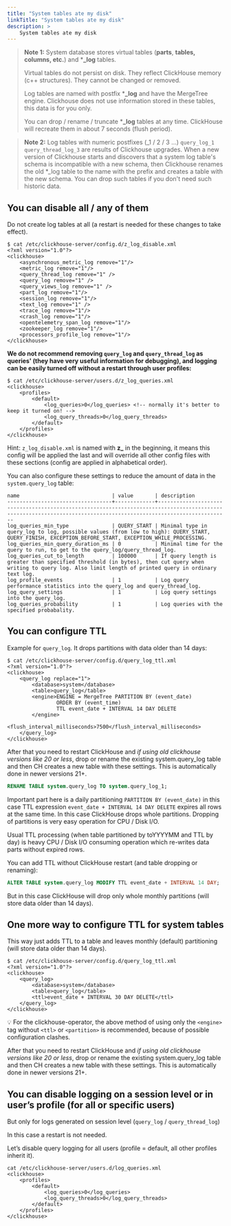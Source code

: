 ```yaml
---
title: "System tables ate my disk"
linkTitle: "System tables ate my disk"
description: >
    System tables ate my disk
---
```

> **Note 1:** System database stores virtual tables (**parts**, **tables,** **columns, etc.**) and \***_log** tables.
>
> Virtual tables do not persist on disk. They reflect ClickHouse memory (c++ structures). They cannot be changed or removed.
>
> Log tables are named with postfix \***_log** and have the MergeTree engine. Clickhouse does not use information stored in these tables, this data is for you only.
>
> You can drop / rename / truncate \***_log** tables at any time. ClickHouse will recreate them in about 7 seconds (flush period).

> **Note 2:** Log tables with numeric postfixes (_1 / 2 / 3 ...) `query_log_1 query_thread_log_3` are results of Clickhouse upgrades. When a new version of Clickhouse starts and discovers that a system log table's schema is incompatible with a new schema, then Clickhouse renames the old *_log table to the name with the prefix and creates a table with the new schema. You can drop such tables if you don't need such historic data.

## You can disable all / any of them

Do not create log tables at all (a restart is needed for these changes to take effect).

```markup
$ cat /etc/clickhouse-server/config.d/z_log_disable.xml
<?xml version="1.0"?>
<clickhouse>
    <asynchronous_metric_log remove="1"/>
    <metric_log remove="1"/>
    <query_thread_log remove="1" />  
    <query_log remove="1" />
    <query_views_log remove="1" />
    <part_log remove="1"/>
    <session_log remove="1"/>
    <text_log remove="1" />
    <trace_log remove="1"/>
    <crash_log remove="1"/>
    <opentelemetry_span_log remove="1"/>
    <zookeeper_log remove="1"/>
    <processors_profile_log remove="1"/>
</clickhouse>
```

**We do not recommend removing `query_log` and `query_thread_log` as queries' (they have very useful information for debugging), and logging can be easily turned off without a restart through user profiles:**

```markup
$ cat /etc/clickhouse-server/users.d/z_log_queries.xml
<clickhouse>
    <profiles>
        <default>
            <log_queries>0</log_queries> <!-- normally it's better to keep it turned on! -->
            <log_query_threads>0</log_query_threads>
        </default>
    </profiles>
</clickhouse>
```

Hint: `z_log_disable.xml` is named with **z_** in the beginning, it means this config will be applied the last and will override all other config files with these sections (config are applied in alphabetical order).

You can also configure these settings to reduce the amount of data in the `system.query_log` table:

```markup
name                              | value       | description                                                                                                                                                       
----------------------------------+-------------+-------------------------------------------------------------------------------------------------------------------------------------------------------------------
log_queries_min_type              | QUERY_START | Minimal type in query_log to log, possible values (from low to high): QUERY_START, QUERY_FINISH, EXCEPTION_BEFORE_START, EXCEPTION_WHILE_PROCESSING.
log_queries_min_query_duration_ms | 0           | Minimal time for the query to run, to get to the query_log/query_thread_log.
log_queries_cut_to_length         | 100000      | If query length is greater than specified threshold (in bytes), then cut query when writing to query log. Also limit length of printed query in ordinary text log.
log_profile_events                | 1           | Log query performance statistics into the query_log and query_thread_log.
log_query_settings                | 1           | Log query settings into the query_log.
log_queries_probability           | 1           | Log queries with the specified probabality.
```

## You can configure TTL

Example for `query_log`. It drops partitions with data older than 14 days:

```markup
$ cat /etc/clickhouse-server/config.d/query_log_ttl.xml
<?xml version="1.0"?>
<clickhouse>
    <query_log replace="1">
        <database>system</database>
        <table>query_log</table>
        <engine>ENGINE = MergeTree PARTITION BY (event_date)
                ORDER BY (event_time)
                TTL event_date + INTERVAL 14 DAY DELETE
        </engine>
        <flush_interval_milliseconds>7500</flush_interval_milliseconds>
    </query_log>
</clickhouse>
```

After that you need to restart ClickHouse and *if using old clickhouse versions like 20 or less*, drop or rename the existing system.query_log table and then CH creates a new table with these settings. This is automatically done in newer versions 21+.

```sql
RENAME TABLE system.query_log TO system.query_log_1;
```

Important part here is a daily partitioning `PARTITION BY (event_date)` in this case TTL expression `event_date + INTERVAL 14 DAY DELETE` expires all rows at the same time. In this case ClickHouse drops whole partitions. Dropping of partitions is very easy operation for CPU / Disk I/O.

Usual TTL processing (when table partitioned by toYYYYMM and TTL by day) is heavy CPU / Disk I/O consuming operation which re-writes data parts without expired rows.

You can add TTL without ClickHouse restart (and table dropping or renaming):

```sql
ALTER TABLE system.query_log MODIFY TTL event_date + INTERVAL 14 DAY;
```

But in this case ClickHouse will drop only whole monthly partitions (will store data older than 14 days).

## One more way to configure TTL for system tables

This way just adds TTL to a table and leaves monthly (default) partitioning (will store data older than 14 days).

```markup
$ cat /etc/clickhouse-server/config.d/query_log_ttl.xml
<?xml version="1.0"?>
<clickhouse>
    <query_log>
        <database>system</database>
        <table>query_log</table>
        <ttl>event_date + INTERVAL 30 DAY DELETE</ttl>
    </query_log>
</clickhouse>
```
💡 For the clickhouse-operator, the above method of using only the `<engine>` tag without `<ttl>` or `<partition>` is recommended, because of possible configuration clashes.

After that you need to restart ClickHouse and *if using old clickhouse versions like 20 or less*, drop or rename the existing system.query_log table and then CH creates a new table with these settings. This is automatically done in newer versions 21+.


## You can disable logging on a session level or in user’s profile (for all or specific users)

But only for logs generated on session level (`query_log` / `query_thread_log`)

In this case a restart is not needed.

Let’s disable query logging for all users (profile = default, all other profiles inherit it).

```markup
cat /etc/clickhouse-server/users.d/log_queries.xml
<clickhouse>
    <profiles>
        <default>
            <log_queries>0</log_queries>
            <log_query_threads>0</log_query_threads>
        </default>
    </profiles>
</clickhouse>
```
